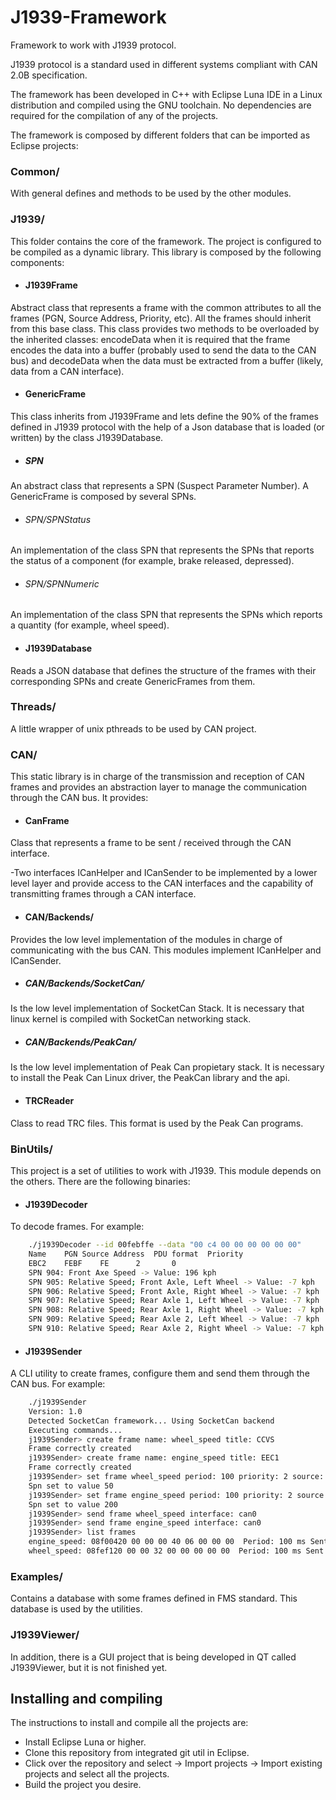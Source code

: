 # J1939-Framework
Framework to work with J1939 protocol. 

J1939 protocol is a standard used in different systems compliant with CAN 2.0B specification.

The framework has been developed in C++ with Eclipse Luna IDE in a Linux distribution and compiled using the GNU toolchain. No dependencies are required for the compilation of any of the projects.

The framework is composed by different folders that can be imported as Eclipse projects:

### Common/
With general defines and methods to be used by the other modules.  

### J1939/
This folder contains the core of the framework. The project is configured to be compiled as a dynamic library. This library is composed by the following components:
- #### J1939Frame 
Abstract class that represents a frame with the common attributes to all the frames (PGN, Source Address, Priority, etc). All the frames should inherit from this base class. This class provides two methods to be overloaded by the inherited classes: encodeData when it is required that the frame encodes the data into a buffer (probably used to send the data to the CAN bus) and decodeData when the data must be extracted from a buffer (likely, data from a CAN interface).

- #### GenericFrame 
This class inherits from J1939Frame and lets define the 90% of the frames defined in J1939 protocol with the help of a Json database that is loaded (or written) by the class J1939Database. 
- ##### SPN
An abstract class that represents a SPN (Suspect Parameter Number). A GenericFrame is composed by several SPNs.
- ###### SPN/SPNStatus
An implementation of the class SPN that represents the SPNs that reports the status of a component (for example, brake released, depressed).
- ###### SPN/SPNNumeric
An implementation of the class SPN that represents the SPNs which reports a quantity (for example, wheel speed).
    
- #### J1939Database
Reads a JSON database that defines the structure of the frames with their corresponding SPNs and create GenericFrames from them.
        
### Threads/
A little wrapper of unix pthreads to be used by CAN project.

### CAN/
This static library is in charge of the transmission and reception of CAN frames and provides an abstraction layer to manage the communication through the CAN bus. It provides:

- #### CanFrame
Class that represents a frame to be sent / received through the CAN interface.

-Two interfaces ICanHelper and ICanSender to be implemented by a lower level layer and provide access to the CAN interfaces and the capability of transmitting frames through a CAN interface.

- #### CAN/Backends/
Provides the low level implementation of the modules in charge of communicating with the bus CAN. This modules implement ICanHelper and ICanSender.
- ##### CAN/Backends/SocketCan/
Is the low level implementation of SocketCan Stack. It is necessary that linux kernel is compiled with SocketCan networking stack.
- ##### CAN/Backends/PeakCan/
Is the low level implementation of Peak Can propietary stack. It is necessary to install the Peak Can Linux driver, the PeakCan library and the api.
    
- #### TRCReader
Class to read TRC files. This format is used by the Peak Can programs.
      

### BinUtils/
This project is a set of utilities to work with J1939. This module depends on the others. There are the following binaries:

- #### J1939Decoder
To decode frames. For example:
    
```bash
    ./j1939Decoder --id 00febffe --data "00 c4 00 00 00 00 00 00"
    Name	PGN	Source Address	PDU format	Priority	
    EBC2	FEBF	FE		2		0	
    SPN 904: Front Axe Speed -> Value: 196 kph
    SPN 905: Relative Speed; Front Axle, Left Wheel -> Value: -7 kph
    SPN 906: Relative Speed; Front Axle, Right Wheel -> Value: -7 kph
    SPN 907: Relative Speed; Rear Axle 1, Left Wheel -> Value: -7 kph
    SPN 908: Relative Speed; Rear Axle 1, Right Wheel -> Value: -7 kph
    SPN 909: Relative Speed; Rear Axle 2, Left Wheel -> Value: -7 kph
    SPN 910: Relative Speed; Rear Axle 2, Right Wheel -> Value: -7 kph
```
- #### J1939Sender
A CLI utility to create frames, configure them and send them through the CAN bus. For example:
    
```bash
    ./j1939Sender 
    Version: 1.0
    Detected SocketCan framework... Using SocketCan backend
    Executing commands...
    j1939Sender> create frame name: wheel_speed title: CCVS
    Frame correctly created
    j1939Sender> create frame name: engine_speed title: EEC1
    Frame correctly created
    j1939Sender> set frame wheel_speed period: 100 priority: 2 source: 20 spn: 84 value: 50
    Spn set to value 50
    j1939Sender> set frame engine_speed period: 100 priority: 2 source: 20 spn: 190 value: 200
    Spn set to value 200
    j1939Sender> send frame wheel_speed interface: can0
    j1939Sender> send frame engine_speed interface: can0
    j1939Sender> list frames
    engine_speed: 08f00420 00 00 00 40 06 00 00 00  Period: 100 ms Sent from: can0 
    wheel_speed: 08fef120 00 00 32 00 00 00 00 00  Period: 100 ms Sent from: can0 

```
### Examples/
Contains a database with some frames defined in FMS standard. This database is used by the utilities.


### J1939Viewer/
In addition, there is a GUI project that is being developed in QT called J1939Viewer, but it is not finished yet.


## Installing and compiling

The instructions to install and compile all the projects are:

- Install Eclipse Luna or higher.
- Clone this repository from integrated git util in Eclipse.
- Click over the repository and select -> Import projects -> Import existing projects and select all the projects.
- Build the project you desire.
    
